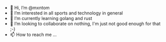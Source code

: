 - 👋 Hi, I’m @mxntom
- 👀 I’m interested in all sports and technology in general
- 🌱 I’m currently learning golang and rust
- 💞️ I’m looking to collaborate on nothing, I'm just not good enough for that ;-)
- 📫 How to reach me ...

<!---
mxntom/mxntom is a ✨ special ✨ repository because its `README.md` (this file) appears on your GitHub profile.
You can click the Preview link to take a look at your changes.
--->
